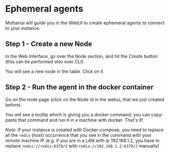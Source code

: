 # Ephemeral agents

Mottainai will guide you in the WebUI to create ephemeral agents to connect to your instance.

## Step 1 - Create a new Node

In the Web Interface, go over the Node section, and hit the *Create* button (this can be performed also over CLI).

You will see a new node in the table. Click on it

## Step 2 - Run the agent in the docker container

Go on the node page (click on the Node id in the webui, that we just created before).

You will see a tooltip which is giving you a docker command, you can copy-paste that command and run it in a machine with docker. That's it!

*Note*: If your instance is created with Docker-compose, you need to replace all the ```redis``` (host) occurrence that you see in the command with your remote machine IP (e.g. if you are in a LAN with ip 192.168.1.2, you have to replace ```redis://redis:6379/2``` with ```redis://192.168.1.2:6379/2``` manually)